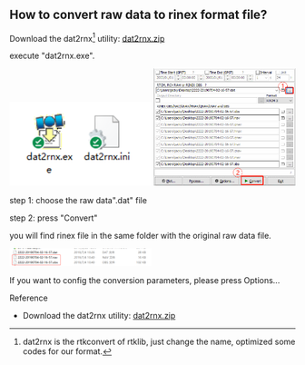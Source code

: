 ## How to convert raw data to rinex format file?

Download the dat2rnx[^1] utility: [dat2rnx.zip](download/dat2rnx.zip)

execute "dat2rnx.exe".
<div style="text-align: left;"><img src="./images/image064.png" width="250"> <img src="./images/image066.png" width="250"></div>

step 1: choose the raw data".dat" file

step 2: press "Convert"

you will find rinex file in the same folder with the original raw data file.
<div style="text-align: left;"><img src="./images/image068.png" width="250"></div>

If you want to config the conversion parameters, please press Options...

Reference

- Download the dat2rnx utility: [dat2rnx.zip](download/dat2rnx.zip)

[^1]: dat2rnx is the rtkconvert of rtklib, just change the name, optimized some codes for our format.